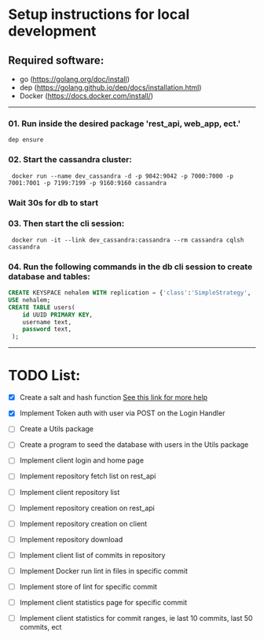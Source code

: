 
# Setup instructions for local development 

## Required software: 
- go (https://golang.org/doc/install)
- dep (https://golang.github.io/dep/docs/installation.html)
- Docker (https://docs.docker.com/install/)

--- 

### 01. Run inside the desired package 'rest_api, web_app, ect.'
`dep ensure`

### 02. Start the cassandra cluster:
` docker run --name dev_cassandra -d -p 9042:9042 -p 7000:7000 -p 7001:7001 -p 7199:7199 -p 9160:9160 cassandra`

### Wait 30s for db to start 

### 03. Then start the cli session:
` docker run -it --link dev_cassandra:cassandra --rm cassandra cqlsh cassandra`

### 04. Run the following commands in the db cli session to create database and tables:
```sql
CREATE KEYSPACE nehalem WITH replication = {'class':'SimpleStrategy', 'replication_factor' : 1};
USE nehalem;
CREATE TABLE users(
    id UUID PRIMARY KEY,
    username text,
    password text,
 ); 
```

---
# TODO List:

- [x] Create a salt and hash function [See this link for more help](https://medium.com/@jcox250/password-hash-salt-using-golang-b041dc94cb72)
- [x] Implement Token auth with user via POST on the Login Handler
- [ ] Create a Utils package 
- [ ] Create a program to seed the database with users in the Utils package
- [ ] Implement client login and home page
- [ ] Implement repository fetch list on rest_api
- [ ] Implement client repository list 
- [ ] Implement repository creation on rest_api
- [ ] Implement repository creation on client
- [ ] Implement repository download
- [ ] Implement client list of commits in repository
- [ ] Implement Docker run lint in files in specific commit
- [ ] Implement store of lint for specific commit
- [ ] Implement client statistics page for specific commit
- [ ] Implement client statistics for commit ranges, ie last 10 commits, last 50 commits, ect    
  


